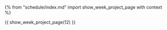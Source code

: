 {% from "schedule/index.md" import show_week_project_page with context %}

{{ show_week_project_page(12) }}
